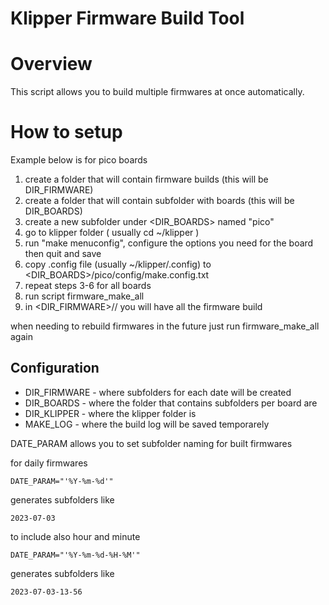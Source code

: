 # Klipper Firmware Build Tool

# Overview
This script allows you to build multiple firmwares at once automatically.

# How to setup 

Example below is for pico boards

1. create a folder that will contain firmware builds (this will be DIR_FIRMWARE)
2. create a folder that will contain subfolder with boards (this will be DIR_BOARDS)
3. create a new subfolder under <DIR_BOARDS> named "pico"
4. go to klipper folder ( usually cd ~/klipper )
5. run "make menuconfig", configure the options you need for the board then quit and save
6. copy .config file (usually ~/klipper/.config) to <DIR_BOARDS>/pico/config/make.config.txt 
7. repeat steps 3-6 for all boards
8. run script firmware_make_all
9. in <DIR_FIRMWARE>/<year-month-day>/ you will have all the firmware build

when needing to rebuild firmwares in the future just run firmware_make_all again

## Configuration
* DIR_FIRMWARE - where subfolders for each date will be created
* DIR_BOARDS - where the folder that contains subfolders per board are
* DIR_KLIPPER - where the klipper folder is
* MAKE_LOG - where the build log will be saved temporarely

DATE_PARAM allows you to set subfolder naming for built firmwares

for daily firmwares
```
DATE_PARAM="'%Y-%m-%d'"
```
generates subfolders like
```
2023-07-03
```


to include also hour and minute
```
DATE_PARAM="'%Y-%m-%d-%H-%M'"
```
generates subfolders like
```
2023-07-03-13-56
```


